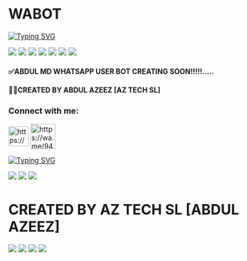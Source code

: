 # WABOT
<a href="https://github.com/ABDULMDv1/WABOT"><img src="https://readme-typing-svg.demolab.com?font=Fira+Code&weight=600&size=28&pause=1000&color=2CB8F7&random=false&width=435&lines=HI%F0%9F%91%8B+I+AM+ABDUL+MD+2.0....;+MULTI+DEVICE+WHATSAPP+BOT....;CREATED+BY+ABDUL+AZEEZ+%F0%9F%91%A8%E2%80%8D%F0%9F%92%BB.AZ+TECH+SL" alt="Typing SVG" /></a>

<a><img src='https://i.imgur.com/LyHic3i.gif'/></a>
<a><img src='https://i.imgur.com/LyHic3i.gif'/></a>
<a><img src='https://i.imgur.com/LyHic3i.gif'/></a>
<a><img src='https://telegra.ph/file/ec513e2adb20e6bb92680.jpg'></a>
<a><img src='https://i.imgur.com/LyHic3i.gif'/></a>
<a><img src='https://i.imgur.com/LyHic3i.gif'/></a>
<a><img src='https://i.imgur.com/LyHic3i.gif'/></a>

#### ✅ABDUL MD WHATSAPP USER BOT CREATING SOON!!!!!.....

#### 👨‍💻CREATED BY ABDUL AZEEZ [AZ TECH SL]

<p>
<h3 align="left">Connect with me:</h3><p>   <a href="https://www.instagram.com/abdazeez438?igsh=MXRkaHR5cTZsNzYwZQ==" target="blank"><img align="center" src="https://telegra.ph/file/a171ac66c22c5617fe27b.png" alt="https://www.instagram.com/abdazeez438?igsh=MXRkaHR5cTZsNzYwZQ==" height="40" width="40" /></a>  <a href="https://wa.me/94775153939" target="blank"><img align="center" src="https://cdn-icons-png.flaticon.com/512/5649/5649647.png" alt="https://wa.me/94775153939" height="50" width="50" /></a> 
</p>

<a href="https://git.io/typing-svg"><img src="https://readme-typing-svg.demolab.com?font=Fira+Code&weight=600&size=28&pause=1000&color=2CB8F7&random=false&width=435&lines=CREATING+ABDUL+MD+2.0+...+..;COMING+SOON+!!!!" alt="Typing SVG" /></a>

<a><img src='https://i.imgur.com/LyHic3i.gif'/></a>
<a><img src='https://i.imgur.com/LyHic3i.gif'/></a>
<a><img src='https://i.imgur.com/LyHic3i.gif'/></a>
<br>
<h1>CREATED BY AZ TECH SL [ABDUL AZEEZ]</h1>
<a><img src='https://telegra.ph/file/31ea2a56a1f44386fcf31.jpg'></a>
<a><img src='https://i.imgur.com/LyHic3i.gif'/></a>
<a><img src='https://i.imgur.com/LyHic3i.gif'/></a>
<a><img src='https://i.imgur.com/LyHic3i.gif'/></a>
